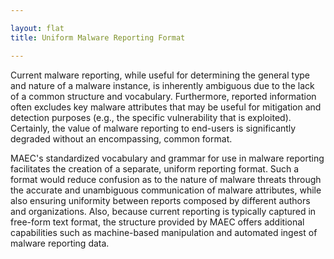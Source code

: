 ```yaml
---

layout: flat
title: Uniform Malware Reporting Format

---
```




Current malware reporting, while useful for determining the general type and nature of a malware instance, is inherently ambiguous due to the lack of a common structure and vocabulary.  Furthermore, reported information often excludes key malware attributes that may be useful for mitigation and detection purposes (e.g., the specific vulnerability that is exploited).  Certainly, the value of malware reporting to end-users is significantly degraded without an encompassing, common format.

MAEC's standardized vocabulary and grammar for use in malware reporting facilitates the creation of a separate, uniform reporting format. Such a format would reduce confusion as to the nature of malware threats through the accurate and unambiguous communication of malware attributes, while also ensuring uniformity between reports composed by different authors and organizations.  Also, because current reporting is typically captured in free-form text format, the structure provided by MAEC offers additional capabilities such as machine-based manipulation and automated ingest of malware reporting data.
